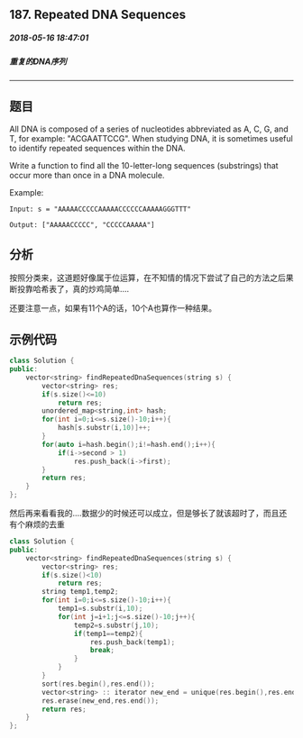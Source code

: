 ## 187. Repeated DNA Sequences
##### 2018-05-16 18:47:01
##### 重复的DNA序列
***
## 题目
All DNA is composed of a series of nucleotides abbreviated as A, C, G, and T, for example: "ACGAATTCCG". When studying DNA, it is sometimes useful to identify repeated sequences within the DNA.

Write a function to find all the 10-letter-long sequences (substrings) that occur more than once in a DNA molecule.

Example:
```
Input: s = "AAAAACCCCCAAAAACCCCCCAAAAAGGGTTT"

Output: ["AAAAACCCCC", "CCCCCAAAAA"]
```
## 分析
按照分类来，这道题好像属于位运算，在不知情的情况下尝试了自己的方法之后果断投靠哈希表了，真的炒鸡简单....

还要注意一点，如果有11个A的话，10个A也算作一种结果。
## 示例代码
```cpp
class Solution {
public:
    vector<string> findRepeatedDnaSequences(string s) {
        vector<string> res;
        if(s.size()<=10)
            return res;
        unordered_map<string,int> hash;
        for(int i=0;i<=s.size()-10;i++){
            hash[s.substr(i,10)]++;
        }
        for(auto i=hash.begin();i!=hash.end();i++){
            if(i->second > 1)
                res.push_back(i->first);
        }
        return res;
    }
};
```
然后再来看看我的....数据少的时候还可以成立，但是够长了就该超时了，而且还有个麻烦的去重
```cpp
class Solution {
public:
    vector<string> findRepeatedDnaSequences(string s) {
        vector<string> res;
        if(s.size()<10)
            return res;
        string temp1,temp2;
        for(int i=0;i<=s.size()-10;i++){
            temp1=s.substr(i,10);
            for(int j=i+1;j<=s.size()-10;j++){
                temp2=s.substr(j,10);
                if(temp1==temp2){
                    res.push_back(temp1);
                    break;
                }
            }
        }
        sort(res.begin(),res.end());
        vector<string> :: iterator new_end = unique(res.begin(),res.end());
        res.erase(new_end,res.end());
        return res;
    }
};
```
